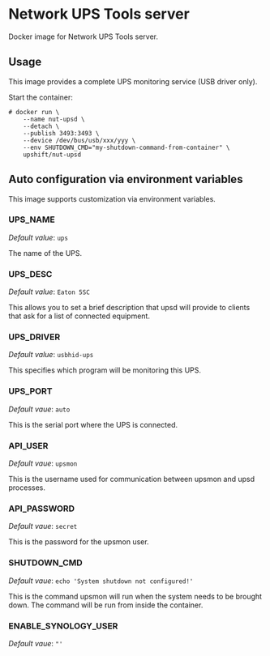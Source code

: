 # Network UPS Tools server

Docker image for Network UPS Tools server.

## Usage

This image provides a complete UPS monitoring service (USB driver only).

Start the container:

```console
# docker run \
	--name nut-upsd \
	--detach \
	--publish 3493:3493 \
	--device /dev/bus/usb/xxx/yyy \
	--env SHUTDOWN_CMD="my-shutdown-command-from-container" \
	upshift/nut-upsd
```

## Auto configuration via environment variables

This image supports customization via environment variables.

### UPS_NAME

*Default value*: `ups`

The name of the UPS.

### UPS_DESC

*Default value*: `Eaton 5SC`

This allows you to set a brief description that upsd will provide to clients that ask for a list of connected equipment.

### UPS_DRIVER

*Default value*: `usbhid-ups`

This specifies which program will be monitoring this UPS.

### UPS_PORT

*Default vaue*: `auto`

This is the serial port where the UPS is connected.

### API_USER

*Default vaue*: `upsmon`

This is the username used for communication between upsmon and upsd processes.

### API_PASSWORD

*Default vaue*: `secret`

This is the password for the upsmon user.

### SHUTDOWN_CMD

*Default vaue*: `echo 'System shutdown not configured!'`

This is the command upsmon will run when the system needs to be brought down. The command will be run from inside the container.

### ENABLE_SYNOLOGY_USER

*Default vaue*: `"'`